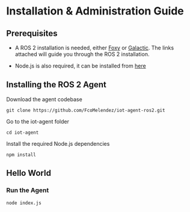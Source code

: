 # Installation & Administration Guide

## Prerequisites
* A ROS 2 installation is needed, either [Foxy](https://docs.ros.org/en/foxy/Installation.html) or [Galactic](https://docs.ros.org/en/galactic/Installation.html). The links attached will guide you through the ROS 2 installation.

* Node.js is also required, it can be installed from [here](https://nodejs.org/en/download/)   

## Installing the ROS 2 Agent

Download the agent codebase
```
git clone https://github.com/FcoMelendez/iot-agent-ros2.git
```

Go to the iot-agent folder
```
cd iot-agent
```

Install the required Node.js dependencies
```
npm install
```

## Hello World

### Run the Agent
```
node index.js
``` 
